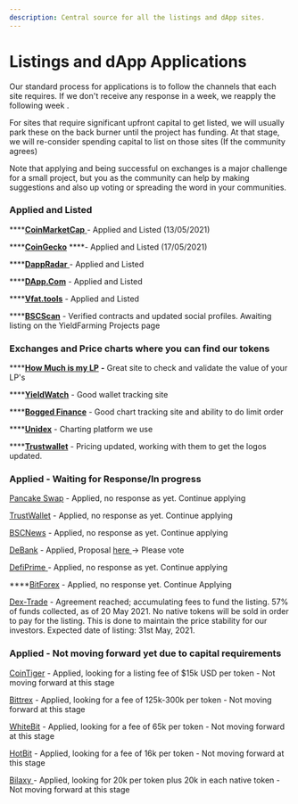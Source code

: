 ```yaml
---
description: Central source for all the listings and dApp sites.
---
```


# Listings and dApp Applications

Our standard process for applications is to follow the channels that each site requires. If we don't receive any response in a week, we reapply the following week .

For sites that require significant upfront capital to get listed, we will usually park these on the back burner until the project has funding. At that stage, we will re-consider spending capital to list on those sites \(If the community agrees\)

Note that applying and being successful on exchanges is a major challenge for a small project, but you as the community can help by making suggestions and also up voting or spreading the word in your communities. 

### Applied and Listed

\*\*\*\*[**CoinMarketCap** ](https://coinmarketcap.com/currencies/alchemist-defi-mist/)- Applied and Listed \(13/05/2021\)

\*\*\*\*[**CoinGecko**](https://www.coingecko.com/en/coins/alchemist-defi-mist) ****- Applied and Listed \(17/05/2021\)

\*\*\*\*[**DappRadar** ](https://dappradar.com/binance-smart-chain/defi/alchemist-defi)- Applied and Listed 

\*\*\*\*[**DApp.Com**](https://www.dapp.com/app/alchemist-defi) - Applied and Listed

\*\*\*\*[**Vfat.tools**](https://vfat.tools/bsc/alchemist/)  - Applied and Listed

\*\*\*\*[**BSCScan**](https://bscscan.com/token/0x6f8fe12cc34398d15b7d5a5ba933e550da1d099f) - Verified contracts and updated social profiles. Awaiting listing on the YieldFarming Projects page

### Exchanges and Price charts where you can find our tokens

\*\*\*\*[**How Much is my LP**](https://howmuchismylp.com/) **-** Great site to check and validate the value of your LP's

\*\*\*\*[**YieldWatch**](https://www.yieldwatch.net/) - Good wallet tracking site

\*\*\*\*[**Bogged Finance**](https://bogtools.io/) - Good chart tracking site and ability to do limit order

\*\*\*\*[**Unidex**](https://unidexbeta.app/bscCharting?token=0x6f8FE12CC34398d15b7D5A5BA933E550DA1D099f) - Charting platform we use 

\*\*\*\*[**Trustwallet**](https://trustwallet.com/) - Pricing updated, working with them to get the logos updated.

### Applied - Waiting for Response/In progress

[Pancake Swap](https://pancakeswap.finance/) -  Applied, no response as yet. Continue applying

[TrustWallet](https://trustwallet.com/) -  Applied, no response as yet. Continue applying

[BSCNews](https://www.bsc.news/) -  Applied, no response as yet. Continue applying

[DeBank](https://debank.com/) -  Applied, Proposal [here ](https://debank.com/vote/625)-&gt; Please vote

[DefiPrime ](https://defiprime.com/bsc) -  Applied, no response as yet. Continue applying

\*\*\*\*[BitForex](https://www.bitforex.com/) - Applied, no response yet. Continue Applying

[Dex-Trade](https://dex-trade.com/) - Agreement reached; accumulating fees to fund the listing. 57% of funds collected, as of 20 May 2021. No native tokens will be sold in order to pay for the listing. This is done to maintain the price stability for our investors. Expected date of listing: 31st May, 2021.

### Applied - Not moving forward yet due to capital requirements

[CoinTiger](https://www.cointiger.com/en-us/) - Applied, looking for a listing fee of $15k USD per token - Not moving forward at this stage

[Bittrex](https://global.bittrex.com/) - Applied, looking for a fee of 125k-300k per token - Not moving forward at this stage

[WhiteBit](https://whitebit.com/)  -  Applied, looking for a fee of 65k per token - Not moving forward at this stage

[HotBit](https://www.hotbit.io/) -  Applied, looking for a fee of 16k per token - Not moving forward at this stage

[Bilaxy ](https://bilaxy.com/) - Applied, looking for 20k per token plus 20k in each native token - Not moving forward at this stage




